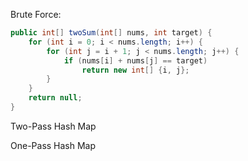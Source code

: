 Brute Force:
```java
public int[] twoSum(int[] nums, int target) {
    for (int i = 0; i < nums.length; i++) {
        for (int j = i + 1; j < nums.length; j++) {
            if (nums[i] + nums[j] == target)
                return new int[] {i, j};
        }
    }
    return null;
}
```
Two-Pass Hash Map

One-Pass Hash Map
